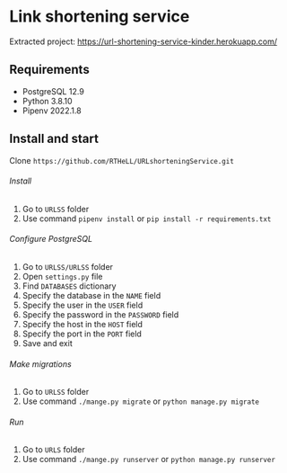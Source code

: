 # Link shortening service

Extracted project: https://url-shortening-service-kinder.herokuapp.com/

## Requirements
- PostgreSQL 12.9
- Python 3.8.10
- Pipenv 2022.1.8

## Install and start
Clone `https://github.com/RTHeLL/URLshorteningService.git`

###### Install ######
1. Go to `URLSS` folder
2. Use command `pipenv install` or `pip install -r requirements.txt`


###### Configure PostgreSQL ######
1. Go to `URLSS/URLSS` folder
2. Open `settings.py` file
3. Find `DATABASES` dictionary
4. Specify the database in the `NAME` field
5. Specify the user in the `USER` field
6. Specify the password in the `PASSWORD` field
7. Specify the host in the `HOST` field
8. Specify the port in the `PORT` field
9. Save and exit

###### Make migrations ######
1. Go to `URLSS` folder
2. Use command `./mange.py migrate` or `python manage.py migrate`

###### Run ######
1. Go to `URLS` folder
2. Use command `./mange.py runserver` or `python manage.py runserver`
